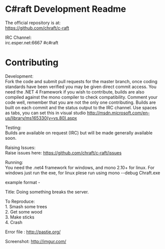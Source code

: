 C#raft Development Readme
=============================

The official repository is at:  
https://github.com/chraft/c-raft

IRC Channel:  
irc.esper.net:6667 #c#raft

Contributing
=============================

Development:  
Fork the code and submit pull requests for the master branch, once coding standards have been verified you may be given direct commit access.
You need the .NET 4 Framework if you wish to contribute, builds are also compiled against the mono compiler to check compatibility.
Comment your code well, remember that you are not the only one contributing.
Builds are built on each commit and the status output to the IRC channel. 
Use spaces as tabs, you can set this in visual studio http://msdn.microsoft.com/en-us/library/ms165330(v=vs.80).aspx  

Testing:  
Builds are available on request (IRC) but will be made generally available soon.

Raising Issues:  
Raise issues here: https://github.com/chraft/c-raft/issues

Running:  
You need the .net4 framework for windows, and mono 2.10+ for linux. 
For windows just run the exe, for linux plese run using mono --debug Chraft.exe 

example format -  

Title: Doing something breaks the server.  
  
To Reproduce:  
    1. Smash some trees  
    2. Get some wood  
    3. Make sticks  
    4. Crash  

Error file : http://pastie.org/  

Screenshot: http://imgur.com/  
